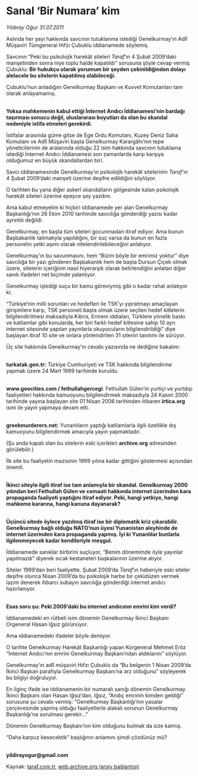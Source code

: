 # Sanal ‘Bir Numara’ kim

*Yıldıray Oğur 31.07.2011*

<div class="yazi"><p>Aslında her şeyi hakkında savcının tutuklanma istediği Genelkurmay’ın Adlî Müşaviri Tümgeneral Hıfzı Çubuklu iddianamede söylemiş.</p>
<p>Savcının “Peki bu psikolojik harekât siteleri <i>Taraf</i>’ın 4 Şubat 2009’daki manşetinden sonra niye toplu halde kapatıldı” sorusuna şöyle cevap vermiş Çubuklu: <b>Bir hukukçu olarak yorumum bir şeyden çekinildiğinden dolayı alelacele bu sitelerin kapatılmış olabileceği.</b></p>
<p>Çubuklu’nun anladığını Genelkurmay Başkanı ve Kuvvet Komutanları tam olarak anlayamamış. </p>
<p><b><br/>Yoksa mahkemenin kabul ettiği İnternet Andıcı İddianamesi’nin bardağı taşırması sonucu değil, uluslararası boyutları da olan bu skandal nedeniyle istifa etmeleri gerekirdi.</b></p>
<p>İstifalar arasında güme gitse de Ege Ordu Komutanı, Kuzey Deniz Saha Komutanı ve Adlî Müşaviri başta Genelkurmay Karargâhı’nın tepe yöneticilerinin de aralarında olduğu 22 isim hakkında savcının tutuklama istediği İnternet Andıcı İddianamesi son zamanlarda karşı karşıya olduğumuz en büyük skandallardan biri.</p>
<p>Savcı iddianamesinde Genelkurmay’ın psikolojik harekât sitelerinin <i>Taraf</i>’ın 4 Şubat 2009’daki manşeti üzerine deşifre edildiğini söylüyor.</p>
<p>O tarihten bu yana diğer askerî skandalların gölgesinde kalan psikolojik harekât siteleri üzerine epeyce şey yazdım. </p>
<p>Ama kabul etmeyelim ki hiçbiri iddianamede yer alan Genelkurmay Başkanlığı’nın 26 Ekim 2010 tarihinde savcılığa gönderdiği yazısı kadar ayrıntılı değildi.</p>
<p>Genelkurmay, en başta tüm siteleri gocunmadan itiraf ediyor. Ama bunun Başbakanlık talimatıyla yapıldığını, bir suç varsa da bunun en fazla personelin yetki aşımı olarak nitelendirilebileceğini anlatıyor. </p>
<p>Genelkurmay’ın bu savunmasını, hem “Bizim böyle bir emrimiz yoktur” diye savcılığa bir yazı gönderen Başbakanlık hem de başta Dursun Çiçek olmak üzere, sitelerin içeriğinin nasıl hiyerarşik olarak belirlendiğini anlatan diğer sanık ifadeleri net biçimde yalanlıyor. </p>
<p>Genelkurmay işlediği suçu bir kamu göreviymiş gibi o kadar rahat anlatıyor ki: </p>
<p>“Türkiye’nin milli sorunları ve hedefleri ile TSK’yı yıpratmayı amaçlayan girişimlere karşı, TSK personeli başta olmak üzere seçilen hedef kitlelerin bilgilendirilmesi maksadıyla Kıbrıs, Ermeni iddiaları, Türklere yönelik baskı ve katliamlar gibi konularda, her biri farklı hedef kitlesine sahip 10 ayrı internet sitesinde yapılan yayınlarla okuyucuların bilgilendirildiği” diye başlayan itiraf 10 site ve onlara yönlendirilen 31 sitenin tanıtımı ile sürüyor.</p>
<p>Üç site hakkında Genelkurmay’ın cevabı yazısında ne dediğine bakalım: </p>
<p><b><br/>turkatak.gen.tr:</b> Türkiye Cumhuriyeti ve TSK hakkında bilgilendirme yapmak üzere 24 Mart 1999 tarihinde kuruldu.</p>
<p><b><br/>www.geocities.com / fethullahgercegi</b>: Fethullah Gülen’in yurtiçi ve yurtdışı faaliyetleri hakkında kamuoyunu bilgilendirmek maksadıyla 24 Kasım 2000 tarihinde yayına başlayan site 01 Nisan 2006 tarihinden itibaren <b>irtica.org</b> ismi ile yayın yapmaya devam etti.</p>
<p><b><br/>greekmurderers.net:</b> Yunanlıların yaptığı katliamlarla ilgili özellikle dış kamuoyunu bilgilendirmek amacıyla yayın yapmaktadır.</p>
<p>(Şu anda kapalı olan bu sitelerin eski içerikleri <b>archive.org</b> adresinden görülebilir.)</p>
<p>İlk site bu faaliyetin mazisinin 1999 yılına kadar gittiğini göstermesi açısından önemli. </p>
<p><b><br/>İkinci siteyle ilgili itiraf ise tam anlamıyla bir skandal. Genelkurmay 2000 yılından beri Fethullah Gülen ve cemaati hakkında internet üzerinden kara propaganda faaliyeti yaptığını itiraf ediyor. Peki, hangi yetkiye, hangi mahkeme kararına, hangi kanuna dayanarak?</b></p>
<p><b><br/>Üçüncü sitede öylece yazılmış itiraf ise bir diplomatik kriz çıkarabilir. Genelkurmay bağlı olduğu NATO’nun üyesi Yunanistan aleyhinde de internet üzerinden kara propaganda yapmış. İyi ki Yunanlılar bunlarla ilgilenmeyecek kadar kendileriyle meşgul.</b></p>
<p>İddianamede sanıklar birbirini suçluyor, “Benim dönemimde öyle yayınlar yapılmazdı” diyerek sıcak kestaneleri başkalarının üzerine atıyor.</p>
<p>Siteler 1999’dan beri faaliyette. Şubat 2009’da <i>Taraf</i>’ın haberiyle eski siteler deşifre olunca Nisan 2009’da bu psikolojik harbe bir çekidüzen vermek lazım denerek ihbarcı subayın savcılığa gönderdiği internet andıcı hazırlanıyor. </p>
<p><b><br/>Esas soru şu: Peki 2009’daki bu internet andıcının emrini kim verdi?</b></p>
<p>İddianamedeki en rütbeli isim dönemin Genelkurmay İkinci Başkanı Orgeneral Hasan Iğsız görünüyor.</p>
<p>Ama iddianamedeki ifadeler böyle demiyor.</p>
<p>O tarihte Genelkurmay Harekât Başkanlığı yapan Korgeneral Mehmet Eröz “İnternet Andıcı’nın emrini Genelkurmay Başkanı’ndan aldıklarını” söylüyor. </p>
<p>Genelkurmay’ın adlî müşaviri Hıfzı Çubuklu da “Bu belgenin 1 Nisan 2009’da İkinci Başkan parafıyla Genelkurmay Başkanı’na arz olduğunu” söyleyerek bu bilgiyi doğruluyor.</p>
<p>En ilginç ifade ise iddianamenin bir numaralı sanığı dönemin Genelkurmay İkinci Başkanı olan Hasan Iğsız’dan. Iğsız, “Andıç emrinin kimden geldiği” sorusuna şu cevabı vermiş: “Genelkurmay Başkanlığı’nın yasalar çerçevesinde yapmış olduğu faaliyetlerle alakalı sorunun Genelkurmay Başkanlığı’na sorulması gerekir...”</p>
<p>Dönemin Genelkurmay Başkanı’nın kim olduğunu bulmak da size kalmış.</p>
<p>“Daha karpuz kesecektik” başlığının anlamını şimdi çözdünüz mü?</p>
<p><b><br/>yildirayogur@gmail.com</b></p>
</div>

Kaynak: [taraf.com.tr](http://www.taraf.com.tr/yildiray-ogur/makale-sanal-bir-numara-kim.htm), [web.archive.org (arşiv bağlantısı)](http://web.archive.org/web/20130709222755/http://www.taraf.com.tr/yildiray-ogur/makale-sanal-bir-numara-kim.htm)
